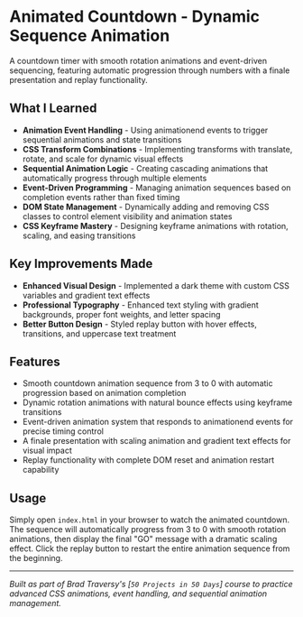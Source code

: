 # Animated Countdown - Dynamic Sequence Animation

A countdown timer with smooth rotation animations and event-driven sequencing, featuring automatic progression through numbers with a finale presentation and replay functionality.

## What I Learned

- **Animation Event Handling** - Using animationend events to trigger sequential animations and state transitions
- **CSS Transform Combinations** - Implementing transforms with translate, rotate, and scale for dynamic visual effects
- **Sequential Animation Logic** - Creating cascading animations that automatically progress through multiple elements
- **Event-Driven Programming** - Managing animation sequences based on completion events rather than fixed timing
- **DOM State Management** - Dynamically adding and removing CSS classes to control element visibility and animation states
- **CSS Keyframe Mastery** - Designing keyframe animations with rotation, scaling, and easing transitions

## Key Improvements Made

- **Enhanced Visual Design** - Implemented a dark theme with custom CSS variables and gradient text effects
- **Professional Typography** - Enhanced text styling with gradient backgrounds, proper font weights, and letter spacing
- **Better Button Design** - Styled replay button with hover effects, transitions, and uppercase text treatment

## Features

- Smooth countdown animation sequence from 3 to 0 with automatic progression based on animation completion
- Dynamic rotation animations with natural bounce effects using keyframe transitions
- Event-driven animation system that responds to animationend events for precise timing control
- A finale presentation with scaling animation and gradient text effects for visual impact
- Replay functionality with complete DOM reset and animation restart capability

## Usage

Simply open `index.html` in your browser to watch the animated countdown. The sequence will automatically progress from 3 to 0 with smooth rotation animations, then display the final "GO" message with a dramatic scaling effect. Click the replay button to restart the entire animation sequence from the beginning.

---

*Built as part of Brad Traversy's [`50 Projects in 50 Days`] course to practice advanced CSS animations, event handling, and sequential animation management.*
